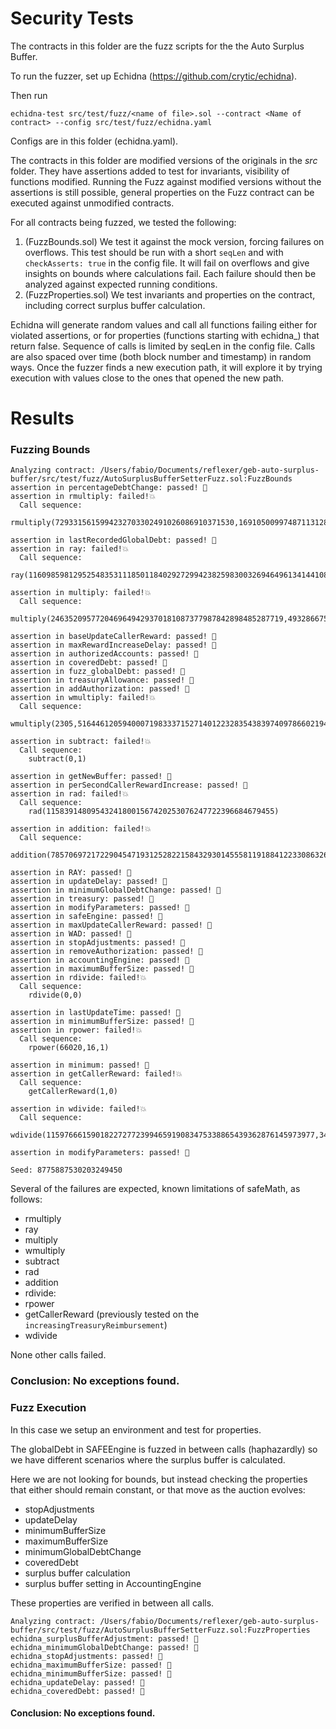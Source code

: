 # Security Tests

The contracts in this folder are the fuzz scripts for the the Auto Surplus Buffer.

To run the fuzzer, set up Echidna (https://github.com/crytic/echidna).

Then run
```
echidna-test src/test/fuzz/<name of file>.sol --contract <Name of contract> --config src/test/fuzz/echidna.yaml
```

Configs are in this folder (echidna.yaml).

The contracts in this folder are modified versions of the originals in the _src_ folder. They have assertions added to test for invariants, visibility of functions modified. Running the Fuzz against modified versions without the assertions is still possible, general properties on the Fuzz contract can be executed against unmodified contracts.

For all contracts being fuzzed, we tested the following:

1. (FuzzBounds.sol) We test it against the mock version, forcing failures on overflows. This test should be run with a short ```seqLen``` and with ```checkAsserts: true``` in the config file. It will fail on overflows and give insights on bounds where calculations fail. Each failure should then be analyzed against expected running conditions.
2. (FuzzProperties.sol) We test invariants and properties on the contract, including correct surplus buffer calculation.

Echidna will generate random values and call all functions failing either for violated assertions, or for properties (functions starting with echidna_) that return false. Sequence of calls is limited by seqLen in the config file. Calls are also spaced over time (both block number and timestamp) in random ways. Once the fuzzer finds a new execution path, it will explore it by trying execution with values close to the ones that opened the new path.

# Results

### Fuzzing Bounds
```
Analyzing contract: /Users/fabio/Documents/reflexer/geb-auto-surplus-buffer/src/test/fuzz/AutoSurplusBufferSetterFuzz.sol:FuzzBounds
assertion in percentageDebtChange: passed! 🎉
assertion in rmultiply: failed!💥
  Call sequence:
    rmultiply(7293315615994232703302491026086910371530,16910500997487113128437779194162002151)

assertion in lastRecordedGlobalDebt: passed! 🎉
assertion in ray: failed!💥
  Call sequence:
    ray(116098598129525483531118501184029272994238259830032694649613414410819)

assertion in multiply: failed!💥
  Call sequence:
    multiply(2463520957720469649429370181087377987842898485287719,49328667505561995329228593)

assertion in baseUpdateCallerReward: passed! 🎉
assertion in maxRewardIncreaseDelay: passed! 🎉
assertion in authorizedAccounts: passed! 🎉
assertion in coveredDebt: passed! 🎉
assertion in fuzz_globalDebt: passed! 🎉
assertion in treasuryAllowance: passed! 🎉
assertion in addAuthorization: passed! 🎉
assertion in wmultiply: failed!💥
  Call sequence:
    wmultiply(2305,51644612059400071983337152714012232835438397409786602194727103949022106643)

assertion in subtract: failed!💥
  Call sequence:
    subtract(0,1)

assertion in getNewBuffer: passed! 🎉
assertion in perSecondCallerRewardIncrease: passed! 🎉
assertion in rad: failed!💥
  Call sequence:
    rad(115839148095432418001567420253076247722396684679455)

assertion in addition: failed!💥
  Call sequence:
    addition(78570697217229045471931252822158432930145558119188412233086326986353074246496,38156651655815894161257969902943980598539001713367785844363912149655298285360)

assertion in RAY: passed! 🎉
assertion in updateDelay: passed! 🎉
assertion in minimumGlobalDebtChange: passed! 🎉
assertion in treasury: passed! 🎉
assertion in modifyParameters: passed! 🎉
assertion in safeEngine: passed! 🎉
assertion in maxUpdateCallerReward: passed! 🎉
assertion in WAD: passed! 🎉
assertion in stopAdjustments: passed! 🎉
assertion in removeAuthorization: passed! 🎉
assertion in accountingEngine: passed! 🎉
assertion in maximumBufferSize: passed! 🎉
assertion in rdivide: failed!💥
  Call sequence:
    rdivide(0,0)

assertion in lastUpdateTime: passed! 🎉
assertion in minimumBufferSize: passed! 🎉
assertion in rpower: failed!💥
  Call sequence:
    rpower(66020,16,1)

assertion in minimum: passed! 🎉
assertion in getCallerReward: failed!💥
  Call sequence:
    getCallerReward(1,0)

assertion in wdivide: failed!💥
  Call sequence:
    wdivide(115976661590182272772399465919083475338865439362876145973977,3477625551459524826438997009344)

assertion in modifyParameters: passed! 🎉

Seed: 8775887530203249450
```

Several of the failures are expected, known limitations of safeMath, as follows:

- rmultiply
- ray
- multiply
- wmultiply
- subtract
- rad
- addition
- rdivide:
- rpower
- getCallerReward (previously tested on the ```increasingTreasuryReimbursement```)
- wdivide

None other calls failed.


### Conclusion: No exceptions found.

### Fuzz Execution

In this case we setup an environment and test for properties.

The globalDebt in SAFEEngine is fuzzed in between calls (haphazardly) so we have different scenarios where the surplus buffer is calculated.

Here we are not looking for bounds, but instead checking the properties that either should remain constant, or that move as the auction evolves:

- stopAdjustments
- updateDelay
- minimumBufferSize
- maximumBufferSize
- minimumGlobalDebtChange
- coveredDebt
- surplus buffer calculation
- surplus buffer setting in AccountingEngine

These properties are verified in between all calls.

```
Analyzing contract: /Users/fabio/Documents/reflexer/geb-auto-surplus-buffer/src/test/fuzz/AutoSurplusBufferSetterFuzz.sol:FuzzProperties
echidna_surplusBufferAdjustment: passed! 🎉
echidna_minimumGlobalDebtChange: passed! 🎉
echidna_stopAdjustments: passed! 🎉
echidna_maximumBufferSize: passed! 🎉
echidna_minimumBufferSize: passed! 🎉
echidna_updateDelay: passed! 🎉
echidna_coveredDebt: passed! 🎉
```

#### Conclusion: No exceptions found.

